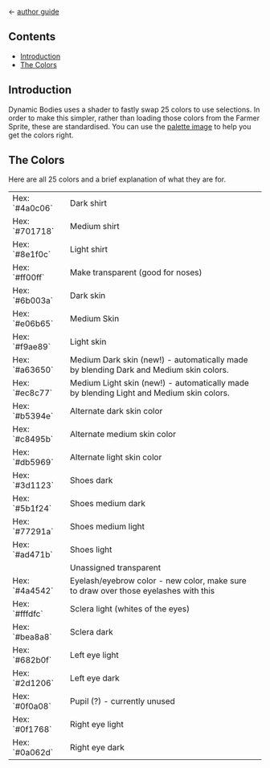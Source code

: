 ﻿← [author guide](../author-guide.md)

## Contents
* [Introduction](#introduction)
* [The Colors](#the-colors)

## Introduction
Dynamic Bodies uses a shader to fastly swap 25 colors to use selections. In order to make this
simpler, rather than loading those colors from the Farmer Sprite, these are standardised. You
can use the [palette image](../../asset/Character/palette_skin.png) to help you get the colors right.

## The Colors
Here are all 25 colors and a brief explanation of what they are for.

<table border="0" cellspacing="0" cellpadding="1">
<tr>
	<td >Hex: `#4a0c06`</td>
	<td>Dark shirt</td>
</tr>
<tr>
	<td >Hex: `#701718`</td>
	<td>Medium shirt<td>
	</tr>
<tr>
	<td >Hex: `#8e1f0c`</td>
	<td>Light shirt<td>
</tr>
<tr>
	<td >Hex: `#ff00ff`</td>
	<td>Make transparent (good for noses)<td>
</tr>
<tr>
	<td >Hex: `#6b003a`</td>
	<td>Dark skin<td>
</tr>
<tr>
	<td >Hex: `#e06b65`</td>
	<td>Medium Skin<td>
</tr>
<tr>
	<td>Hex: `#f9ae89`</td>
	<td>Light skin</td></tr>
<tr>
  <td>Hex: `#a63650`</td>
  <td>Medium Dark skin (new!) - automatically made by blending Dark and Medium skin colors.</td>
</tr>
<tr>
  <td>Hex: `#ec8c77`</td>
  <td>Medium Light skin (new!) - automatically made by blending Light and Medium skin colors.</td>
</tr>
<tr>
  <td>Hex: `#b5394e`</td>
  <td>Alternate dark skin color</td>
</tr>
<tr>
  <td>Hex: `#c8495b`</td>
  <td>Alternate medium skin color</td>
</tr>
<tr>
  <td>Hex: `#db5969`</td>
  <td>Alternate light skin color</td>
</tr>
<tr>
  <td>Hex: `#3d1123`</td>
  <td>Shoes dark</td>
</tr>
<tr>
  <td>Hex: `#5b1f24`</td>
  <td>Shoes medium dark</td>
</tr>
<tr>
  <td>Hex: `#77291a`</td>
  <td>Shoes medium light</td>
</tr>
<tr>
  <td>Hex: `#ad471b`</td>
  <td>Shoes light</td>
</tr>
<tr>
  <td>&nbsp;</td><td>Unassigned transparent</td>
</tr>
<tr>
  <td>Hex: `#4a4542`</td>
  <td>Eyelash/eyebrow color - new color, make sure to draw over those eyelashes with this</td>
</tr>
<tr>
  <td>Hex: `#fffdfc`</td>
  <td>Sclera light (whites of the eyes)</td>
</tr>
<tr>
  <td>Hex: `#bea8a8`</td>
  <td>Sclera dark</td>
</tr>
<tr>
  <td>Hex: `#682b0f`</td>
  <td>Left eye light</td>
</tr>
<tr>
  <td>Hex: `#2d1206`</td>
  <td>Left eye dark</td>
</tr>
<tr>
  <td>Hex: `#0f0a08`</td>
  <td>Pupil (?) - currently unused</td>
</tr>
<tr>
  <td>Hex: `#0f1768`</td>
  <td>Right eye light</td>
</tr>
<tr>
  <td>Hex: `#0a062d`</td>
  <td>Right eye dark</td></td>
</tr>
</table>